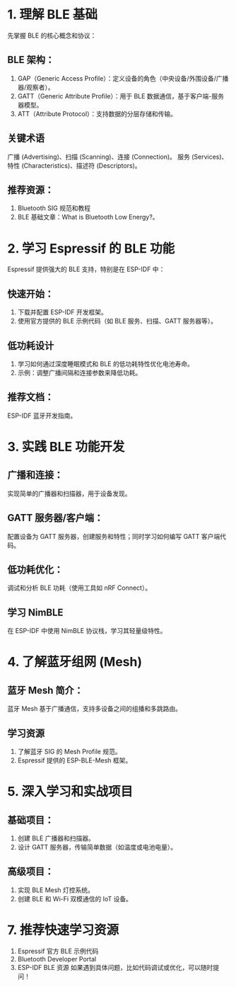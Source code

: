 # 1. 理解 BLE 基础
先掌握 BLE 的核心概念和协议：
## BLE 架构：
1. GAP（Generic Access Profile）：定义设备的角色（中央设备/外围设备/广播器/观察者）。
2. GATT（Generic Attribute Profile）：用于 BLE 数据通信，基于客户端-服务器模型。
3. ATT（Attribute Protocol）：支持数据的分层存储和传输。
## 关键术语
广播 (Advertising)、扫描 (Scanning)、连接 (Connection)。
服务 (Services)、特性 (Characteristics)、描述符 (Descriptors)。
## 推荐资源：
1. Bluetooth SIG 规范和教程
2. BLE 基础文章：What is Bluetooth Low Energy?。


# 2. 学习 Espressif 的 BLE 功能
Espressif 提供强大的 BLE 支持，特别是在 ESP-IDF 中：
## 快速开始：
1. 下载并配置 ESP-IDF 开发框架。
2. 使用官方提供的 BLE 示例代码（如 BLE 服务、扫描、GATT 服务器等）。
## 低功耗设计
1. 学习如何通过深度睡眠模式和 BLE 的低功耗特性优化电池寿命。
2. 示例：调整广播间隔和连接参数来降低功耗。
## 推荐文档：
ESP-IDF 蓝牙开发指南。

# 3. 实践 BLE 功能开发
## 广播和连接：
实现简单的广播器和扫描器，用于设备发现。
## GATT 服务器/客户端：
配置设备为 GATT 服务器，创建服务和特性；同时学习如何编写 GATT 客户端代码。
## 低功耗优化：
调试和分析 BLE 功耗（使用工具如 nRF Connect）。
## 学习 NimBLE
在 ESP-IDF 中使用 NimBLE 协议栈，学习其轻量级特性。

# 4. 了解蓝牙组网 (Mesh)
## 蓝牙 Mesh 简介：
蓝牙 Mesh 基于广播通信，支持多设备之间的组播和多跳路由。
## 学习资源
1. 了解蓝牙 SIG 的 Mesh Profile 规范。
2. Espressif 提供的 ESP-BLE-Mesh 框架。


# 5. 深入学习和实战项目
## 基础项目：
1. 创建 BLE 广播器和扫描器。
2. 设计 GATT 服务器，传输简单数据（如温度或电池电量）。
## 高级项目：
1. 实现 BLE Mesh 灯控系统。
2. 创建 BLE 和 Wi-Fi 双模通信的 IoT 设备。


# 7. 推荐快速学习资源
1. Espressif 官方 BLE 示例代码
2. Bluetooth Developer Portal
3. ESP-IDF BLE 资源
如果遇到具体问题，比如代码调试或优化，可以随时提问！